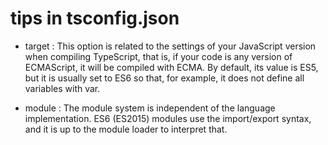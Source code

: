# tips in tsconfig.json 
* target : 
This option is related to the settings of your JavaScript version when compiling TypeScript, that is, if your code is any version of ECMAScript, it will be compiled with ECMA. By default, its value is ES5, but it is usually set to ES6 so that, for example, it does not define all variables with var.


* module :
The module system is independent of the language implementation. ES6 (ES2015) modules use the import/export syntax, and it is up to the module loader to interpret that.
